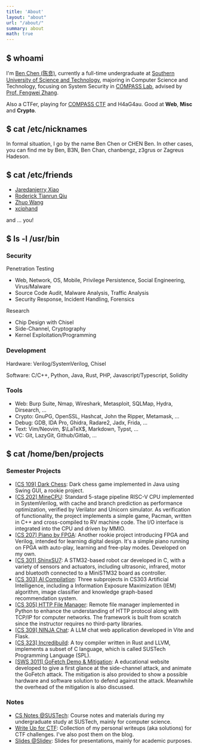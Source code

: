 ```yaml
---
title: 'About'
layout: "about"
url: "/about/"
summary: about
math: true
---
```


## $ whoami

I'm [Ben Chen (陈贲)](https://i.benx.dev), currently a full-time undergraduate at [Southern University of Science and Technology](https://www.sustech.edu.cn/), majoring in Computer Science and Technology, focusing on System Security in [COMPASS Lab](https://compass.sustech.edu.cn/), advised by [Prof. Fengwei Zhang](https://fengweiz.github.io/).

Also a CTFer, playing for [COMPASS CTF](https://home.compassc.tf) and H4aG4au. Good at **Web**, **Misc** and **Crypto**.

## $ cat /etc/nicknames

In formal situation, I go by the name Ben Chen or CHEN Ben. In other cases, you can find me by Ben, B3N, Ben Chan, chanbengz, z3grus or Zagreus Hadeson.

## $ cat /etc/friends

- [Jaredanjerry Xiao](https://jaredanwolfgang.github.io/)
- [Roderick Tianrun Qiu](https://r-q.name/)
- [Zhuo Wang](https://we-are-zed.github.io/)
- [xciphand](https://b.x-d.fun/)

and ... you!

## $ ls -l /usr/bin

### Security

Penetration Testing
- Web, Network, OS, Mobile, Privilege Persistence, Social Engineering, Virus/Malware
- Source Code Audit, Malware Analysis, Traffic Analysis
- Security Response, Incident Handling, Forensics

Research
- Chip Design with Chisel
- Side-Channel, Cryptography
- Kernel Exploitation/Programming

### Development

Hardware: Verilog/SystemVerilog, Chisel

Software: C/C++, Python, Java, Rust, PHP, Javascript/Typescript, Solidity

### Tools
- Web: Burp Suite, Nmap, Wireshark, Metasploit, SQLMap, Hydra, Dirsearch, ...
- Crypto: GnuPG, OpenSSL, Hashcat, John the Ripper, Metamask, ...
- Debug: GDB, IDA Pro, Ghidra, Radare2, Jadx, Frida, ...
- Text: Vim/Neovim, $\LaTeX$, Markdown, Typst, ...
- VC: Git, LazyGit, Github/Gitlab, ...

## $ cat /home/ben/projects

### Semester Projects
- [[CS 109] Dark Chess](https://github.com/chanbengz/SUSTech_CS109_Project): Dark chess game implemented in Java using Swing GUI, a rookie project.
- [[CS 202] MineCPU](https://github.com/wLUOw/MineCPU): Standard 5-stage pipeline RISC-V CPU implemented in SystemVerilog, with cache and branch prediction as performance optimization, verified by Verilator and Unicorn simulator. As verification of functionality, the project implements a simple game, Pacman, written in C++ and cross-compiled to RV machine code. The I/O interface is integrated into the CPU and driven by MMIO.
- [[CS 207] Piano by FPGA](https://github.com/chanbengz/SUSTech_CS207_Project_Piano): Another rookie project introducing FPGA and Verilog, intended for learning digital design. It's a simple piano running on FPGA with auto-play, learning and free-play modes. Developed on my own.
- [[CS 301] ShinxSU7](https://github.com/SUSTech-ISACG-Association/ShinxSU7): A STM32-based robot car developed in C, with a variety of sensors and actuators, including ultrasonic, infrared, motor and bluetooth connected to a MiniSTM32 board as controller.
- [[CS 303] AI Compilation](https://github.com/chanbengz/SUSTech_CS303_Project_2024F): Three subprojects in CS303 Artificial Intelligence, including a Information Exposure Maximization (IEM) algorithm, image classifier and knowledge graph-based recommendation system.
- [[CS 305] HTTP File Manager](https://github.com/chanbengz/SUSTech_CS305_Project_2023F): Remote file manager implemented in Python to enhance the understanding of HTTP protocol along with TCP/IP for computer networks. The framework is built from scratch since the instructor requires no third-party libraries.
- [[CS 309] NINJA Chat](https://github.com/SUSTech-NINJA): A LLM chat web application developed in Vite and Flask.
- [[CS 323] Incredibuild](https://github.com/chanbengz/SUSTech_CS323_Project_Incredibuild): A toy compiler written in Rust and LLVM, implements a subset of C language, which is called SUSTech Programming Language (SPL).
- [[SWS 3011] GoFetch Demo & Mitigation](https://github.com/chanbengz/NUS_SoC_SWS_2024_DOTA_GP5): A educational website developed to give a first glance at the side-channel attack, and animate the GoFetch attack. The mitigation is also provided to show a possible hardware and software solution to defend against the attack. Meanwhile the overhead of the mitigation is also discussed.

### Notes
- [CS Notes @SUSTech](https://github.com/chanbengz/sustech-notes): Course notes and materials during my undergraduate study at SUSTech, mainly for computer science.
- [Write Up for CTF](https://github.com/chanbengz/ctf-writeups): Collection of my personal writeups (aka solutions) for CTF challenges. I've also post them on the blog.
- [Slides @Slidev](https://github.com/chanbengz/slides): Slides for presentations, mainly for academic purposes.
